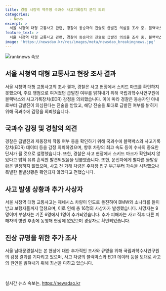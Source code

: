```yaml
---
title: 경찰 시청역 역주행 국과수 사고기록장치 분석 의뢰
categories:
  - News
excerpt: >
  서울 시청역 대형 교통사고 관련, 경찰이 동승자의 진술로 급발진 의심을 조사 중. 블랙박스와 EDR 감정을 의뢰하여 사고 원인을 확인할 예정이나 스키드 마크는 발견되지 않았음. 운전자는 돌발상황 없이 주차장 출구부터 가속했으며 사상자는 16명, 부상자 1명 추가 확인됨. 9명 사망, 추가 부상자는 사고 후 병원 이송 중 경상 부상을 입음. 
feature_text: >
  서울 시청역 대형 교통사고 관련, 경찰이 동승자의 진술로 급발진 의심을 조사 중. 블랙박스와 EDR 감정을 의뢰하여 사고 원인을 확인할 예정이나 스키드 마크는 발견되지 않았음. 운전자는 돌발상황 없이 주차장 출구부터 가속했으며 사상자는 16명, 부상자 1명 추가 확인됨. 9명 사망, 추가 부상자는 사고 후 병원 이송 중 경상 부상을 입음. 
image: 'https://newsdao.kr/res/images/meta/newsdao_breakingnews.jpg'
---
```


<p><img src="https://newsdao.kr/res/images/meta/newsdao_breakingnews.jpg" alt="ranknews 속보" /></p>

<h2 data-ke-size="size26">서울 시청역 대형 교통사고 현장 조사 결과</h2>

<p data-ke-size="size16">서울 시청역 대형 교통사고의 조사 결과, 경찰은 사고 현장에서 스키드 마크를 확인하지 못했으며, 주요 쟁점으로 여겨졌던 급발진 여부를 밝혀내기 위해 국립과학수사연구원에 블랙박스와 사고기록장치(EDR) 감정을 의뢰했습니다. 이에 따라 경찰은 동승자인 아내로부터 급발진이 의심된다는 진술을 받았고, 해당 진술을 토대로 급발진 여부를 밝히기 위해 국과수에 감정을 의뢰했습니다.</p>

<h2 data-ke-size="size26">국과수 감정 및 경찰의 의견</h2>

<p data-ke-size="size16">경찰은 급발진과 제동장치 작동 여부 등을 확인하기 위해 국과수에 블랙박스와 사고기록장치(EDR) 데이터 등을 감정 의뢰하였으며, 향후 차량의 최고 속도 등이 수사의 중요한 단서가 될 것으로 설명했습니다. 또한, 경찰은 사고 현장에서 스키드 마크가 확인되지 않았다고 밝혀 유류 흔적만 발견되었음을 덧붙였습니다. 또한, 운전자에게 별다른 돌발상황은 발생하지 않았으며, 사고 전 가해 차량은 주차장 입구 부근부터 가속을 시작했으나 특별한 돌발상황은 확인되지 않았다고 전했습니다.</p>

<h2 data-ke-size="size26">사고 발생 상황과 추가 사상자</h2>

<p data-ke-size="size16">서울 시청역 대형 교통사고는 제네시스 차량이 인도로 돌진하여 BMW와 소나타를 들이받고 보행자들까지 덮쳤으며, 이로 인해 총 16명의 사상자가 발생했습니다. 사망자는 9명이며 부상자는 기존 6명에서 1명이 추가되었습니다. 추가 피해자는 사고 직후 다른 피해자의 병원 후송에 동행해 현장에 없었으며 경상자로 확인되었습니다.</p>

<h2 data-ke-size="size26">진상 규명을 위한 추가 조사</h2>

<p data-ke-size="size16">서울 남대문경찰서는 본 현상에 대한 추가적인 조사와 규명을 위해 국립과학수사연구원의 감정 결과를 기다리고 있으며, 사고 차량의 블랙박스와 EDR 데이터 등을 토대로 사고의 원인을 밝혀내기 위해 최선을 다하고 있습니다.</p>

<p data-ke-size="size16">&nbsp;</p>
실시간 뉴스 속보는, <a href="https://newsdao.kr" rel="dofollow">https://newsdao.kr</a>


